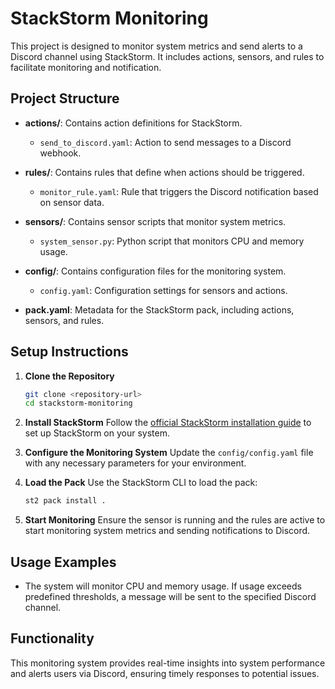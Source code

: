 # StackStorm Monitoring

This project is designed to monitor system metrics and send alerts to a Discord channel using StackStorm. It includes actions, sensors, and rules to facilitate monitoring and notification.

## Project Structure

- **actions/**: Contains action definitions for StackStorm.
  - `send_to_discord.yaml`: Action to send messages to a Discord webhook.

- **rules/**: Contains rules that define when actions should be triggered.
  - `monitor_rule.yaml`: Rule that triggers the Discord notification based on sensor data.

- **sensors/**: Contains sensor scripts that monitor system metrics.
  - `system_sensor.py`: Python script that monitors CPU and memory usage.

- **config/**: Contains configuration files for the monitoring system.
  - `config.yaml`: Configuration settings for sensors and actions.

- **pack.yaml**: Metadata for the StackStorm pack, including actions, sensors, and rules.

## Setup Instructions

1. **Clone the Repository**
   ```bash
   git clone <repository-url>
   cd stackstorm-monitoring
   ```

2. **Install StackStorm**
   Follow the [official StackStorm installation guide](https://docs.stackstorm.com/install/index.html) to set up StackStorm on your system.

3. **Configure the Monitoring System**
   Update the `config/config.yaml` file with any necessary parameters for your environment.

4. **Load the Pack**
   Use the StackStorm CLI to load the pack:
   ```bash
   st2 pack install .
   ```

5. **Start Monitoring**
   Ensure the sensor is running and the rules are active to start monitoring system metrics and sending notifications to Discord.

## Usage Examples

- The system will monitor CPU and memory usage. If usage exceeds predefined thresholds, a message will be sent to the specified Discord channel.

## Functionality

This monitoring system provides real-time insights into system performance and alerts users via Discord, ensuring timely responses to potential issues.